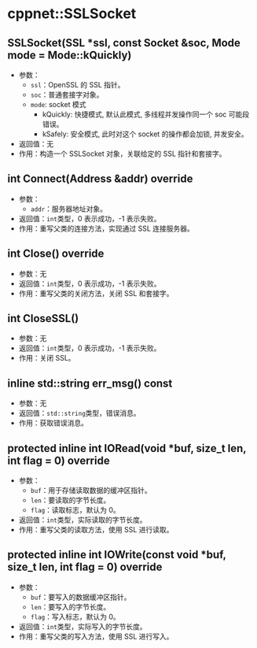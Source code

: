 # cppnet::SSLSocket
## SSLSocket(SSL \*ssl, const Socket &soc, Mode mode = Mode::kQuickly)
- 参数：
    - `ssl`：OpenSSL 的 SSL 指针。
    - `soc`：普通套接字对象。
    - `mode`: socket 模式
        - kQuickly: 快捷模式, 默认此模式, 多线程并发操作同一个 soc 可能段错误。
        - kSafely:  安全模式, 此时对这个 socket 的操作都会加锁, 并发安全。
- 返回值：无
- 作用：构造一个 SSLSocket 对象，关联给定的 SSL 指针和套接字。
## int Connect(Address &addr) override
- 参数：
    - `addr`：服务器地址对象。
- 返回值：`int`类型，0 表示成功，-1 表示失败。
- 作用：重写父类的连接方法，实现通过 SSL 连接服务器。
## int Close() override
- 参数：无
- 返回值：`int`类型，0 表示成功，-1 表示失败。
- 作用：重写父类的关闭方法，关闭 SSL 和套接字。
## int CloseSSL()
- 参数：无
- 返回值：`int`类型，0 表示成功，-1 表示失败。
- 作用：关闭 SSL。
## inline std::string err_msg() const
- 参数：无
- 返回值：`std::string`类型，错误消息。
- 作用：获取错误消息。
## protected inline int IORead(void \*buf, size_t len, int flag = 0) override
- 参数：
    - `buf`：用于存储读取数据的缓冲区指针。
    - `len`：要读取的字节长度。
    - `flag`：读取标志，默认为 0。
- 返回值：`int`类型，实际读取的字节长度。
- 作用：重写父类的读取方法，使用 SSL 进行读取。
## protected inline int IOWrite(const void \*buf, size_t len, int flag = 0) override
- 参数：
    - `buf`：要写入的数据缓冲区指针。
    - `len`：要写入的字节长度。
    - `flag`：写入标志，默认为 0。
- 返回值：`int`类型，实际写入的字节长度。
- 作用：重写父类的写入方法，使用 SSL 进行写入。
